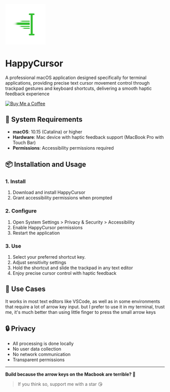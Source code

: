 <div align="left">
  <img src="images/logo.png" alt="HappyCursor Logo" width="128" height="128">
</div>

# HappyCursor

A professional macOS application designed specifically for terminal applications, providing precise text cursor movement control through trackpad gestures and keyboard shortcuts, delivering a smooth haptic feedback experience

[![Buy Me a Coffee](https://img.shields.io/badge/Buy%20Me%20a%20Coffee-%23FFDD00?style=for-the-badge&logo=buy-me-a-coffee&logoColor=black)](https://coff.ee/terry_xie)

## 🚀 System Requirements

- **macOS**: 10.15 (Catalina) or higher
- **Hardware**: Mac device with haptic feedback support (MacBook Pro with Touch Bar)
- **Permissions**: Accessibility permissions required

## 📦 Installation and Usage

### 1. Install
1. Download and install HappyCursor
2. Grant accessibility permissions when prompted

### 2. Configure
1. Open System Settings > Privacy & Security > Accessibility
2. Enable HappyCursor permissions
3. Restart the application

### 3. Use
1. Select your preferred shortcut key.
2. Adjust sensitivity settings
3. Hold the shortcut and slide the trackpad in any text editor
4. Enjoy precise cursor control with haptic feedback

## 🎯 Use Cases

It works in most text editors like VSCode, as well as in some environments that require a lot of arrow key input. but I prefer to use it in my terminal, trust me, it's much better than using little finger to press the small arrow keys

## 🔒 Privacy

- All processing is done locally
- No user data collection
- No network communication
- Transparent permissions

---

**Build because the arrow keys on the Macbook are terrible? 🤨** 
> If you think so, support me with a star 😘
